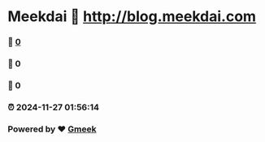 # Meekdai :link: http://blog.meekdai.com 
### :page_facing_up: [0](http://blog.meekdai.com/tag.html) 
### :speech_balloon: 0 
### :hibiscus: 0 
### :alarm_clock: 2024-11-27 01:56:14 
### Powered by :heart: [Gmeek](https://github.com/Meekdai/Gmeek)
